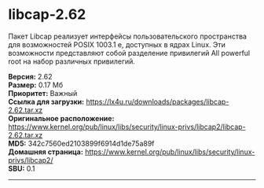 # libcap-2.62
Пакет Libcap реализует интерфейсы пользовательского пространства для возможностей POSIX 1003.1 e, доступных в ядрах Linux. Эти возможности представляют собой разделение привилегий All powerful root на набор различных привилегий.

**Версия:** 2.62<br />
**Размер:** 0.17 Мб<br />
**Приоритет:** Важный<br />
**Ссылка для загрузки:** https://lx4u.ru/downloads/packages/libcap-2.62.tar.xz<br />
**Оригинальное расположение:** https://www.kernel.org/pub/linux/libs/security/linux-privs/libcap2/libcap-2.62.tar.xz<br/>
**MD5:** 342c7560ed2103899f6914d1de75a89f<br />
**Домашняя страница:** https://www.kernel.org/pub/linux/libs/security/linux-privs/libcap2/
<br />**SBU:** 0.1

***
